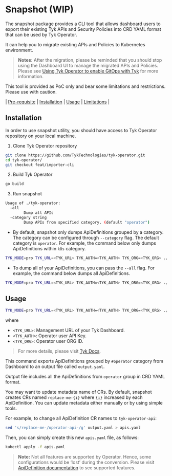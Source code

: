 # Snapshot (WIP)

The snapshot package provides a CLI tool that allows dashboard users to export their 
existing Tyk APIs and Security Policies into CRD YAML format that can be used by Tyk Operator. 

It can help you to migrate existing APIs and Policies to Kubernetes environment.

> **Notes:** After the migration, please be reminded that you should stop using the Dashboard UI to manage the migrated APIs and Policies. Please see [Using Tyk Operator to enable GitOps with Tyk](https://tyk.io/docs/getting-started/key-concepts/gitops-with-tyk/) for more information.

This tool is provided as PoC only and bear some limitations and restrictions. Please use with caution.

| [Pre-requisite](#pre-requisite) | [Installation](#installation) | [Usage](#usage) | [Limitations](#limitation) |

## Installation

In order to use snapshot utility, you should have access to Tyk Operator repository
on your local machine.

1. Clone Tyk Operator repository
```bash
git clone https://github.com/TykTechnologies/tyk-operator.git
cd tyk-operator/
git checkout feat/importer-cli
```

2. Build Tyk Operator
```bash
go build
```

3. Run snapshot

```bash
Usage of ./tyk-operator:
  -all
        Dump all APIs
  -category string
        Dump APIs from specified category. (default "operator")
```

- By default, snapshot only dumps ApiDefinitions grouped by a category. The category
can be configured through `--category` flag. The default category is `operator`.
For example, the command below only dumps ApiDefinitions within `k8s` category.
```bash
TYK_MODE=pro TYK_URL=<TYK_URL> TYK_AUTH=<TYK_AUTH> TYK_ORG=<TYK_ORG> ./tyk-operator --snapshot output.yaml --category k8s
```

- To dump all of your ApiDefinitions, you can pass the `--all` flag.
For example, the command below dumps all ApiDefinitions.
```bash
TYK_MODE=pro TYK_URL=<TYK_URL> TYK_AUTH=<TYK_AUTH> TYK_ORG=<TYK_ORG> ./tyk-operator --snapshot output.yaml --all
```

## Usage

```bash
TYK_MODE=pro TYK_URL=<TYK_URL> TYK_AUTH=<TYK_AUTH> TYK_ORG=<TYK_ORG> ./tyk-operator --snapshot output.yaml
```
where

- `<TYK_URL>`: Management URL of your Tyk Dashboard.
- `<TYK_AUTH>`: Operator user API Key.
- `<TYK_ORG>`: Operator user ORG ID.

> For more details, please visit [Tyk Docs](https://tyk.io/docs/tyk-stack/tyk-operator/installing-tyk-operator/#tyk-self-managed-hybrid).

This command exports ApiDefinitions grouped by `#operator` category from Dashboard 
to an output file called `output.yaml`.

Output file includes all the ApiDefinitions from `operator` group in CRD YAML format.

You may want to update metadata name of CRs. By default, snapshot creates CRs named 
`replace-me-{i}` where `{i}` increased by each ApiDefinition. You can update 
metadata either manually or by using simple tools.

For example, to change all ApiDefinition CR names to `tyk-operator-api`:
```bash
sed 's/replace-me-/operator-api-/g' output.yaml > apis.yaml
```

Then, you can simply create this new `apis.yaml` file, as follows:
```bash
kubectl apply -f apis.yaml
```

> **Note:** Not all features are supported by Operator. Hence, some configurations would be 
‘lost’ during the conversion. Please visit [ApiDefinition documentation](https://github.com/TykTechnologies/tyk-operator/blob/master/docs/api_definitions.md)
to see supported features.
